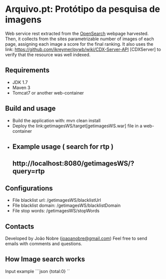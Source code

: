 # Arquivo.pt: Protótipo da pesquisa de imagens
Web service rest extracted from the [OpenSearch](https://github.com/arquivo/pywb-opensearch-cdx) webpage harvested. Then, it collects from the sites parametrizable number of images of each page, assigning each image a score for the final ranking. It also uses the link: https://github.com/ikreymer/pywb/wiki/CDX-Server-API [CDXServer] to verify that the resource was well indexed.

## Requirements
* JDK 1.7
* Maven 3
* Tomcat7 or another web-container

## Build and usage
* Build the application with: mvn clean install
* Deploy the link:getimagesWS/target[getimagesWS.war] file in a web-container
* Example usage ( search for **rtp** )
	----
	http://localhost:8080/getimagesWS/?query=rtp 
	----

## Configurations
* File blacklist url: /getimagesWS/blacklistUrl
* FIle blacklist domain: /getimagesWS/blacklistDomain
* File stop words: /getimagesWS/stopWords
	 
## Contacts
Developed by João Nobre (joaoanobre@gmail.com) 
Feel free to send emails with comments and questions.

## How Image search works
Input example
´´´json
{total:0}
´´

    




